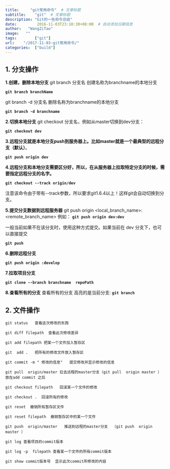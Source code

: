 ```yaml
---
title:     "git常用命令"  # 文章标题
subtitle:    "git"  # 文章标题
description: "Git的一些命令总结"
date:         2016-11-03T23:10:30+08:00  # 自动添加日期信息
author:   "WangZiTao"
image:   ""
tags:        ["git"]
url:    "/2017-11-03-git常用命令/"
categories:  ["build"]
---
```

## 1. 分支操作

**1.创建，删除本地分支**
git branch 分支名  创建名称为branchname的本地分支

  **`git branch branchName`**

git branch -d 分支名  删除名称为branchname的本地分支

  **`git branch -d branchname`**


**2.切换本地分支**
git checkout 分支名，例如从master切换到dev分支：

  **`git checkout dev`**

**3.远程分支就是本地分支push到服务器上。比如master就是一个最典型的远程分支（默认）**。

 **`git push origin dev`**

**4.远程分支和本地分支需要区分好，所以，在从服务器上拉取特定分支的时候，需要指定远程分支的名字。**

 **`git checkout --track origin/dev`**

注意该命令由于带有--track参数，所以要求git1.6.4以上！这样git会自动切换到分支。

**5.提交分支数据到远程服务器**
git push origin <local_branch_name>:<remote_branch_name>
例如：
**`git push origin dev:dev`**

一般当前如果不在该分支时，使用这种方式提交。如果当前在 dev 分支下，也可以直接提交

**`git push`**


**6.删除远程分支**

  **`git push origin :develop`**  

**7.拉取项目分支**

 **`git clone --branch branchname  repoPath`**

**8.查看所有的分支**
查看所有的分支  高亮的是当前分支:
**`git branch`**


## 2. 文件操作
  ```git
  git status   查看这次修改的东西

  git diff filepath  查看此次修改差异

  git add filepath 把某一个文件加入暂存区

  git  add .   把所有的修改文件放入暂存区

  git commit -m " 修改的信息"   提交修改并显示修改的信息

  git pull  origin/master 拉去远程的master分支（git pull  origin master ） 放在add commit 之后

  git checkout filepath   回滚某一个文件的修改

  git checkout .  回滚所有的修改

  git reset  撤销所有暂存区文件

  git reset filepath  撤销暂存区中的某一个文件

  git push  origin/master   推送到远程的master分支  （git push  origin master ）

  git log 查看项目的commit版本

  git log -p  filepath 查看某一个文件的所有commit版本

  git show commit版本号  显示此次commit所修改的内容
  ```
